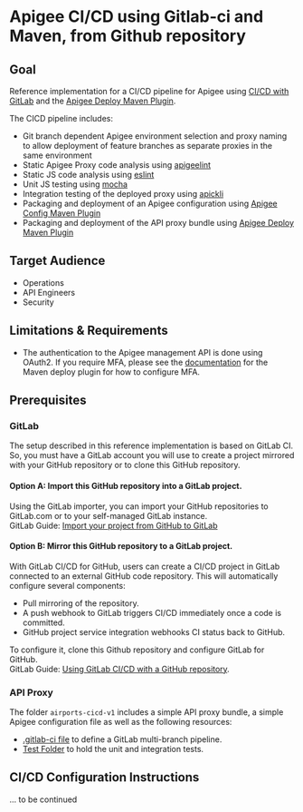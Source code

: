 # Apigee CI/CD using Gitlab-ci and Maven, from Github repository

## Goal

Reference implementation for a CI/CD pipeline for Apigee using
[CI/CD with GitLab](https://docs.gitlab.com/ee/ci/introduction/) and the [Apigee Deploy Maven Plugin](https://github.com/apigee/apigee-deploy-maven-plugin).

The CICD pipeline includes:

- Git branch dependent Apigee environment selection and proxy naming to allow
  deployment of feature branches as separate proxies in the same environment
- Static Apigee Proxy code analysis using [apigeelint](https://github.com/apigee/apigeelint)
- Static JS code analysis using [eslint](https://eslint.org/)
- Unit JS testing using [mocha](https://mochajs.org/)
- Integration testing of the deployed proxy using
  [apickli](https://github.com/apickli/apickli)
- Packaging and deployment of an Apigee configuration using
  [Apigee Config Maven Plugin](https://github.com/apigee/apigee-config-maven-plugin)
- Packaging and deployment of the API proxy bundle using
  [Apigee Deploy Maven Plugin](https://github.com/apigee/apigee-deploy-maven-plugin)

## Target Audience

- Operations
- API Engineers
- Security

## Limitations & Requirements

- The authentication to the Apigee management API is done using OAuth2. If
  you require MFA, please see the [documentation](https://github.com/apigee/apigee-deploy-maven-plugin#oauth-and-two-factor-authentication)
  for the Maven deploy plugin for how to configure MFA.

## Prerequisites

### GitLab

The setup described in this reference implementation is based on GitLab CI. So, you must have a GitLab account you will use to create a project mirrored with your GitHub repository or to clone this GitHub repository.

#### Option A: **Import** this GitHub repository into a GitLab project.

Using the GitLab importer, you can import your GitHub repositories to GitLab.com or to your self-managed GitLab instance. <BR>GitLab Guide: [Import your project from GitHub to GitLab](https://docs.gitlab.com/ee/user/project/import/github.html#import-your-github-repository-into-gitlab)



#### Option B: **Mirror** this GitHub repository to a GitLab project.

With GitLab CI/CD for GitHub, users can create a CI/CD project in GitLab connected to an external GitHub code repository. This will automatically configure several components:

- Pull mirroring of the repository.
- A push webhook to GitLab triggers CI/CD immediately once a code is committed.
- GitHub project service integration webhooks CI status back to GitHub.

To configure it, clone this Github repository and configure GitLab for GitHub.<BR> GitLab Guide:
[Using GitLab CI/CD with a GitHub repository](https://docs.gitlab.com/ee/ci/ci_cd_for_external_repos/github_integration.html).

### API Proxy

The folder `airports-cicd-v1` includes a simple API proxy bundle, a simple Apigee configuration file as well as the
following resources:

- [.gitlab-ci file](./.gitlab-ci.yml) to define a GitLab
  multi-branch pipeline.
- [Test Folder](./test) to hold the unit and integration
  tests.

## CI/CD Configuration Instructions


... to be continued